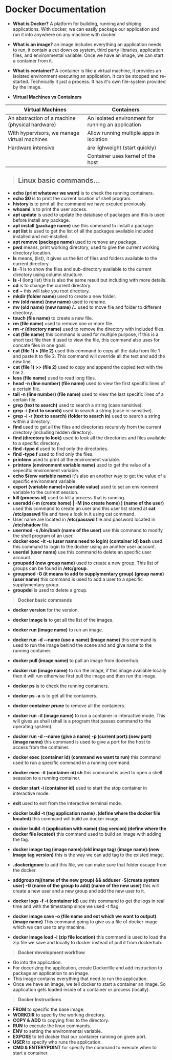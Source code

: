 # **Docker Documentation**

* **What is Docker?** A platform for building, running and shiping applications. With docker, we can easily package our application and run it into anywhere on any machine with docker.

* **What is an image?** an image includes everything an application needs to run, it contain a cut down os system, third party libraries, application files, and environmental variable. Once we have an image, we can start a container from it.

* **What is container?** A container is like a virtual machine, it provides an isolated environment executing an application. It can be stopped and re-started. Technically it just a process. It has it's own file-system provided by the image.

* **Virtual Machines vs Containers**

| Virtual Machines      | Containers |
| -----------  | -----------   |
| An abstraction of a machine (physical hardware) | An isolated environment for running an application |
| With hypervisors, we manage virtual machines      | Allow running multiple apps in isolation |
| Hardware intensive      | are lighweight (start quickly)          |
| | Container uses kernel of the host |

> ## **Linux basic commands...**

* **echo (print whatever we want)** is to check the running containers.
* **echo $0** is to print the current location of shell program.
* **history** is to print all the command we have excuted previously.
* **whoami** is to print the user access.
* **apt update** is used to update the database of packages and this is used before install any package.
* **apt install (package name)** use this command to install a package.
* **apt list** is used to get the list of all the packages available included installed and not-installed.
* **apt remove (package name)** used to remove any package.
* **pwd** means, print working directory, used to give the current working directory location.
* **ls** means, (list), it gives us the list of files and folders available to the current directory.
* **ls -1** is to show the files and sub-directory available to the current directory using column structure.
* **ls -l** (long list) this is also the same result but including with more details.
* **cd** is to change the current directory.
* **cd ~** this will take you root directory.
* **mkdir (folder name)** used to create a new folder.
* **mv (old name) (new name)** used to rename.
* **mv (old name) (new name) /..** used to move file and folder to different directory.
* **touch (file name)** to create a new file.
* **rm (file name)** used to remove one or more file.
* **rm -r (directory name)** used to remove the directory with included files.
* **cat (file name)** this command is used for multiple purpose, if this is a short text file then it used to view the file, this command also uses for concate files in one goal.
* **cat (file 1) > (file 2)** used this command to copy all the data from file 1 and paste it to file 2. This command will override all the text and add the new line.
* **cat (file 1) >> (file 2)** used to copy and append the copied text with the file 2.
* **less (file name)** used to read long files.
* **head -n (line number) (file name)** used to view the first specific lines of a certain file.
* **tail -n (line number) (file name)** used to view the last specific lines of a certain file.
* **grep (text to search)** used to search a string (case sensitive).
* **grep -i (text to search)** used to search a string (case in-sensitive).
* **grep -i -r (text to search) (folder to search in)** used to search a string within a directory.
* **find** used to get all the files and directories recursivly from the current directory (including hidden directory).
* **find (directory to look)** used to look all the directories and files available to a specific directory.
* **find -type d** used to find only the directories.
* **find -type f** used to find only the files.
* **printenv** used to print all the environment variable.
* **printenv (environment variable name)** used to get the value of a sepecific environment variable.
* **echo $(env variable name)** it's also an another way to get the value of a specific environment variable.
* **export (variable name)=(variable value)** used to set an environment variable to the current session.
* **kill (process id)** used to kill a process that is running.
* **useradd (-m (create home) | -M (no create home) ) (name of the user)** used this command to create an user and this user list stored at **cat /etc/passwd** file and have a look in it using cat command.
* User name are located in **/etc/passwd** file and password located in **/etc/shadow** file.
* **usermod -s /bin/bash (name of the user)** use this command to modify the shell program of an user.
* **docker exec -it -u (user name need to login) (container id) bash** used this command to login to the docker using an another user account.
* **userdel (user name)** use this command to delete an specific user account.
* **groupadd (new group name)** used to create a new group. This list of groups can be found in **/etc/group**.
* **groupmod -G (it means to add to supplymentary group) (group name) (user name)** this command is used to add a user to a specific supplymentary group.
* **groupdel** is used to delete a group.

> **Docker basic commands**

* **docker version** for the version.
* **docker image ls** to get all the list of the images.
* **docker run (image name)** to run an image.
* **docker run -d --name (use a name) (image name)** this command is used to run the image behind the scene and and give name to the running container.
* **docker pull (image name)** to pull an image from dockerhub.
* **docker run (image name)** to run the image, if this image available locally then it will run otherwise first pull the image and then run the image.
* **docker ps** is to check the running containers.
* **docker ps -a** is to get all the containers.
* **docker container prune** to remove all the containers.
* **docker run -it (image name)** to run a container in interactive mode. This will gives us shall (shall is a program that passes command to the operating system).
* **docker run -d --name (give a name) -p (current port):(new port) (image name)** this command is used to give a port for the host to access from the container.
* **docker exec (container id) (command we want to run)** this command used to run a specific command in a running command.
* **docker exec -it (container id) sh** this command is used to open a shell seassion to a running container.
* **docker start -i (container id)** used to start the stop container in interactive mode.
* **exit** used to exit from the interactive terminal mode.
* **docker build -t (tag application name) .(define where the docker file located)** this command will build an docker image.
* **docker build -t (application with name):(tag version) (define where the docker file located)** this command used to build an image with adding the tag.
* **docker image tag (image name):(old image tag) (image name):(new image tag version)** this is the way we can add tag to the existed image.
* **.dockerignore** to add this file, we can make sure that folder escape from the docker.
* **addgroup raj(name of the new group) && adduser -S(create system user) -G (name of the group to add) (name of the new user)** this will create a new user and a new group and add the new user to it.
* **docker logs -f -t (container id)** use this command to get the logs in real time and with the timestamp since we used -t flag.

* **docker image save -o (file name and ext which we want to output) (image name)** This command going to give us a file of docker image which we can use to any machine.

* **docker image load -i (zip file location)** this command is used to load the zip file we save and locally to docker instead of pull it from dockerhub.

> **Docker development workflow**

* Go into the application.
* For docerizing the application, create Dockerfile and add instruction to package an application to an image.
* This image contains everything that need to run the application.
* Once we have an image, we tell docker to start a container an image. So application gets loaded inside of a container or process (locally).

> **Docker Instructions**

* **FROM** to specific the base image.
* **WORKDIR** to specifiy the working directory.
* **COPY & ADD** to copying files to the directory.
* **RUN** to execute the linux commands.
* **ENV** to setting the environmental variable.
* **EXPOSE** to tell docker that our container running on given port.
* **USER** to specify who runs the application.
* **CMD & ENTERYPOINT** for specify the command to execute when to start a container.
